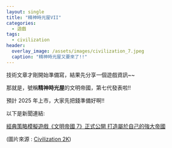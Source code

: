 ```yaml
---
layout: single
title: "精神時光屋VII"
categories:
  - 遊戲
tags:
  - civilization
header:
  overlay_image: /assets/images/civilization_7.jpeg
  caption: "精神時光屋又要來了!!"
---
```


技術文章才剛開始準備寫，結果先分享一個遊戲資訊~~

那就是，號稱**精神時光屋**的文明帝國，第七代發表啦!!

預計 2025 年上市，大家先把錢準備好啊!!

以下是新聞連結:

[經典策略模擬遊戲《文明帝國 7》正式公開 打造屬於自己的強大帝國][bahanews]

(圖片來源 : [Civilization 2K][civ_2k])


[bahanews]:https://gnn.gamer.com.tw/detail.php?sn=269013
[civ_2k]:https://civilization.2k.com/seven
